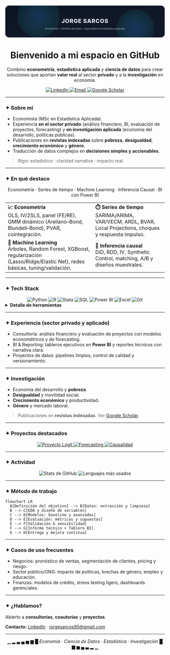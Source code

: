 <!-- =============================== -->

<!-- README — Jorge Sarcos (dark elegant) -->

<!-- =============================== -->

<!-- ======= HERO / BANNER (SVG oscuro y elegante) ======= -->

<p align="center">
  <svg width="100%" height="240" viewBox="0 0 1200 240" xmlns="http://www.w3.org/2000/svg" role="img" aria-label="Banner de Jorge Sarcos">
    <defs>
      <linearGradient id="g" x1="0" y1="0" x2="1" y2="1">
        <stop offset="0%" stop-color="#0B1220"/>
        <stop offset="50%" stop-color="#111827"/>
        <stop offset="100%" stop-color="#0F172A"/>
      </linearGradient>
      <radialGradient id="pulse" cx="50%" cy="50%" r="70%">
        <stop offset="0%" stop-color="#3B82F6" stop-opacity="0.25"/>
        <stop offset="50%" stop-color="#22D3EE" stop-opacity="0.12"/>
        <stop offset="100%" stop-color="#10B981" stop-opacity="0.06"/>
      </radialGradient>
    </defs>
    <rect width="1200" height="240" fill="url(#g)" rx="28"/>
    <circle cx="250" cy="80" r="160" fill="url(#pulse)"/>
    <circle cx="980" cy="170" r="140" fill="url(#pulse)"/>
    <text x="50%" y="55%" text-anchor="middle" fill="#E5E7EB" font-family="Inter, Segoe UI, Roboto, Arial" font-size="42" font-weight="800" letter-spacing="2">JORGE SARCOS</text>
    <text x="50%" y="75%" text-anchor="middle" fill="#9CA3AF" font-family="Inter, Segoe UI, Roboto, Arial" font-size="18" font-weight="500">Economista · Científico de Datos · Especialista en Estadística Aplicada</text>
  </svg>
</p>

<h1 align="center">Bienvenido a mi espacio en GitHub</h1>
<p align="center">
  Combino <b>econometría</b>, <b>estadística aplicada</b> y <b>ciencia de datos</b> para crear soluciones que aportan <b>valor real</b> al sector <b>privado</b> y a la <b>investigación</b> en economía.
</p>

<div align="center">
  <a href="https://www.linkedin.com/in/jorge-sarcosgon/" aria-label="LinkedIn de Jorge Sarcos">
    <img src="https://img.shields.io/badge/LinkedIn-Jorge_Sarcos-0A66C2?style=for-the-badge&logo=linkedin&logoColor=white" alt="LinkedIn"/>
  </a>
  <a href="mailto:jorgesarcos95@gmail.com" aria-label="Email de contacto">
    <img src="https://img.shields.io/badge/Email-jorgesarcos95%40gmail.com-DC2626?style=for-the-badge&logo=gmail&logoColor=white" alt="Email"/>
  </a>
  <a href="https://scholar.google.com/citations?user=XXXXXXXX" aria-label="Google Scholar de Jorge Sarcos">
    <img src="https://img.shields.io/badge/Google_Scholar-Perfil-1F2937?style=for-the-badge&logo=googlescholar&logoColor=white" alt="Google Scholar"/>
  </a>
</div>

---

### ✦ Sobre mí

* Economista (MSc en Estadística Aplicada).
* Experiencia **en el sector privado** (análisis financiero, BI, evaluación de proyectos, forecasting) y **en investigación aplicada** (economía del desarrollo, políticas públicas).
* Publicaciones en **revistas indexadas** sobre **pobreza**, **desigualdad**, **crecimiento económico** y **género**.
* Traducción de datos complejos en **decisiones simples y accionables**.

> Rigor estadístico · claridad narrativa · impacto real.

---

### ✦ En qué destaco

<p align="center">
  Econometría · Series de tiempo · Machine Learning · Inferencia Causal · BI con Power BI
</p>

<table>
  <tr>
    <td>
      <strong>📈 Econometría</strong><br/>
      OLS, IV/2SLS, panel (FE/RE), GMM dinámico (Arellano–Bond, Blundell–Bond), PVAR, cointegración.
    </td>
    <td>
      <strong>⏱️ Series de tiempo</strong><br/>
      SARIMA/ARIMA, VAR/VECM, ARDL, BVAR, Local Projections, choques y respuesta impulso.
    </td>
  </tr>
  <tr>
    <td>
      <strong>🧠 Machine Learning</strong><br/>
      Árboles, Random Forest, XGBoost, regularización (Lasso/Ridge/Elastic Net), redes básicas, tuning/validación.
    </td>
    <td>
      <strong>🎯 Inferencia causal</strong><br/>
      DiD, RDD, IV, Synthetic Control, matching, A/B y diseños muestrales.
    </td>
  </tr>
</table>

---

### ✦ Tech Stack

<div align="center">
  <img alt="Python" src="https://img.shields.io/badge/Python-0B1220?style=for-the-badge&logo=python&logoColor=F7DF1E"/>
  <img alt="R" src="https://img.shields.io/badge/R-0B1220?style=for-the-badge&logo=r&logoColor=75AADB"/>
  <img alt="Stata" src="https://img.shields.io/badge/Stata-0B1220?style=for-the-badge&logoColor=white"/>
  <img alt="SQL" src="https://img.shields.io/badge/SQL-0B1220?style=for-the-badge&logo=postgresql&logoColor=white"/>
  <img alt="Power BI" src="https://img.shields.io/badge/Power_BI-0B1220?style=for-the-badge&logo=powerbi&logoColor=F2C811"/>
  <img alt="Excel" src="https://img.shields.io/badge/Excel-0B1220?style=for-the-badge&logo=microsoftexcel&logoColor=21C55D"/>
  <img alt="Git" src="https://img.shields.io/badge/Git-0B1220?style=for-the-badge&logo=git&logoColor=white"/>
</div>

<details>
  <summary><b>Detalle de herramientas</b></summary>

* <strong>Python</strong>: numpy, pandas, scikit-learn, statsmodels, pmdarima, prophet, matplotlib/plotly.
* <strong>R</strong>: tidyverse, data.table, forecast, fable, vars, plm, fixest.
* <strong>Stata</strong>: econometría aplicada, panel dinámico, gráficos.
* <strong>SQL</strong>: CTEs, ventanas, modelado de datos, consultas analíticas.
* <strong>Power BI</strong>: DAX, modelado, storytelling con indicadores.
* <strong>Excel</strong>: Power Query, tablas dinámicas, modelos financieros.

</details>

---

### ✦ Experiencia (sector privado y aplicado)

* Consultoría: análisis financiero y evaluación de proyectos con modelos econométricos y de forecasting.
* BI & Reporting: tableros ejecutivos en <strong>Power BI</strong> y reportes técnicos con narrativa clara.
* Proyectos de datos: pipelines limpios, control de calidad y versionamiento.

---

### ✦ Investigación

* Economía del desarrollo y <strong>pobreza</strong>.
* <strong>Desigualdad</strong> y movilidad social.
* <strong>Crecimiento económico</strong> y productividad.
* <strong>Género</strong> y mercado laboral.

> Publicaciones en <strong>revistas indexadas</strong>. Ver <a href="https://scholar.google.com/citations?user=XXXXXXXX">Google Scholar</a>.

---

### ✦ Proyectos destacados

<div align="center">
  <a href="https://github.com/Jorge-sarcos2002/Logit-model-for-children-s-inassitance-">
    <img alt="Proyecto Logit" src="https://img.shields.io/badge/Logit_inasistencia_escolar-111827?style=for-the-badge&labelColor=0B1220"/>
  </a>
  <a href="#">
    <img alt="Forecasting" src="https://img.shields.io/badge/Forecasting_SARIMA_vs_XGBoost-111827?style=for-the-badge&labelColor=0B1220"/>
  </a>
  <a href="#">
    <img alt="Causalidad" src="https://img.shields.io/badge/Evaluación_de_impacto_(DiD/RDD/SCM)-111827?style=for-the-badge&labelColor=0B1220"/>
  </a>
</div>

---

### ✦ Actividad

<p align="center">
  <img src="https://github-readme-stats.vercel.app/api?username=Jorge-sarcos2002&show_icons=true&theme=github_dark" alt="Stats de GitHub"/>
  <img src="https://github-readme-stats.vercel.app/api/top-langs/?username=Jorge-sarcos2002&layout=compact&theme=github_dark" alt="Lenguajes más usados"/>
</p>

---

### ✦ Método de trabajo

```mermaid
flowchart LR
  A[Definición del objetivo] --> B[Datos: extracción y limpieza]
  B --> C[EDA y diseño de variables]
  C --> D[Modelos: baseline y avanzados]
  D --> E[Evaluación: métricas y supuestos]
  E --> F[Validación & sensibilidad]
  F --> G[Informe técnico + Tablero BI]
  G --> H[Entrega y mejora continua]
```

---

### ✦ Casos de uso frecuentes

* Negocios: pronóstico de ventas, segmentación de clientes, pricing y riesgo.
* Sector público/ONG: impacto de políticas, brechas de género, empleo y educación.
* Finanzas: modelos de crédito, stress testing ligero, dashboards gerenciales.

---

### ✦ ¿Hablamos?

Abierto a <strong>consultorías</strong>, <strong>coautorías</strong> y <strong>proyectos</strong>.

**Contacto:** <a href="https://www.linkedin.com/in/jorge-sarcosgon/">LinkedIn</a> · <a href="mailto:jorgesarcos95@gmail.com">[jorgesarcos95@gmail.com](mailto:jorgesarcos95@gmail.com)</a>

---

<p align="center">▁ ▂ ▃ ▄ ▅ ▆ █  <em>Economía · Ciencia de Datos · Estadística · Investigación</em>  █ ▆ ▅ ▄ ▃ ▂ ▁</p>
